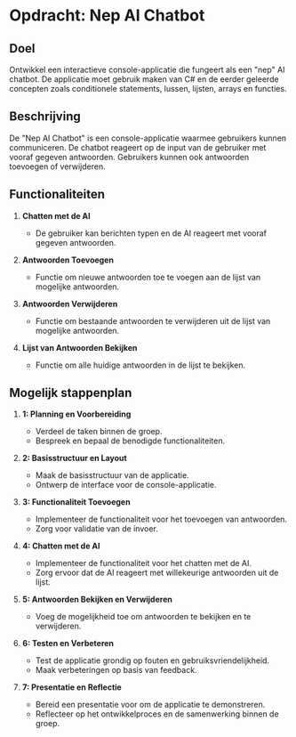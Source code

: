 # Opdracht: Nep AI Chatbot

## Doel
Ontwikkel een interactieve console-applicatie die fungeert als een "nep" AI chatbot. De applicatie moet gebruik maken van C# en de eerder geleerde concepten zoals conditionele statements, lussen, lijsten, arrays en functies.

## Beschrijving
De "Nep AI Chatbot" is een console-applicatie waarmee gebruikers kunnen communiceren. De chatbot reageert op de input van de gebruiker met vooraf gegeven antwoorden. Gebruikers kunnen ook antwoorden toevoegen of verwijderen.

## Functionaliteiten
1. **Chatten met de AI**
   - De gebruiker kan berichten typen en de AI reageert met vooraf gegeven antwoorden.

2. **Antwoorden Toevoegen**
   - Functie om nieuwe antwoorden toe te voegen aan de lijst van mogelijke antwoorden.

3. **Antwoorden Verwijderen**
   - Functie om bestaande antwoorden te verwijderen uit de lijst van mogelijke antwoorden.

4. **Lijst van Antwoorden Bekijken**
   - Functie om alle huidige antwoorden in de lijst te bekijken.

## Mogelijk stappenplan
1. **1: Planning en Voorbereiding**
   - Verdeel de taken binnen de groep.
   - Bespreek en bepaal de benodigde functionaliteiten.

2. **2: Basisstructuur en Layout**
   - Maak de basisstructuur van de applicatie.
   - Ontwerp de interface voor de console-applicatie.

3. **3: Functionaliteit Toevoegen**
   - Implementeer de functionaliteit voor het toevoegen van antwoorden.
   - Zorg voor validatie van de invoer.

4. **4: Chatten met de AI**
   - Implementeer de functionaliteit voor het chatten met de AI.
   - Zorg ervoor dat de AI reageert met willekeurige antwoorden uit de lijst.

5. **5: Antwoorden Bekijken en Verwijderen**
   - Voeg de mogelijkheid toe om antwoorden te bekijken en te verwijderen.

6. **6: Testen en Verbeteren**
   - Test de applicatie grondig op fouten en gebruiksvriendelijkheid.
   - Maak verbeteringen op basis van feedback.

7. **7: Presentatie en Reflectie**
   - Bereid een presentatie voor om de applicatie te demonstreren.
   - Reflecteer op het ontwikkelproces en de samenwerking binnen de groep.